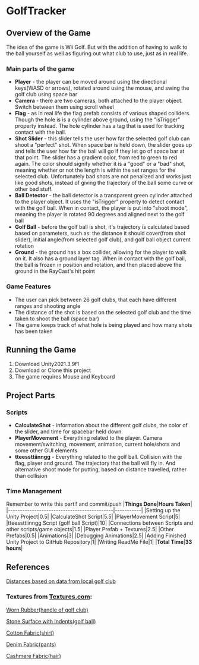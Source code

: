 # **GolfTracker**

## Overview of the Game
The idea of the game is Wii Golf. But with the addition of having to walk to the ball yourself as well as figuring out what club to use, just as in real life.

### Main parts of the game
- **Player** - the player can be moved around using the directional keys(WASD or arrows), rotated around using the mouse, and swing the golf club using space bar
- **Camera** - there are two cameras, both attached to the player object. Switch between them using scroll wheel
- **Flag** - as in real life the flag prefab consists of various shaped colliders. Though the hole is is a cylinder above ground, using the "isTrigger" property instead. The hole cylinder has a tag that is used for tracking contact with the ball.
- **Shot Slider** - this slider tells the user how far the selected golf club can shoot a "perfect" shot. When space bar is held down, the slider goes up and tells the user how far the ball will go if they let go of space bar at that point. The slider has a gradient color, from red to green to red again. The color should signify whether it is a "good" or a "bad" shot, meaning whether or not the length is within the set ranges for the selected club. Unfortunately bad shots are not penalized and works just like good shots, instead of giving the trajectory of the ball some curve or other bad stuff.
- **Ball Detector** - the ball detector is a transparent green cylinder attached to the player object. It uses the "isTrigger" property to detect contact with the golf ball. When in contact, the player is put into "shoot mode", meaning the player is rotated 90 degrees and aligned next to the golf ball
- **Golf Ball** - before the golf ball is shot, it's trajectory is calculated based based on parameters, such as: the distance it should cover(from shot slider), initial angle(from selected golf club), and golf ball object current rotation
- **Ground** - the ground has a box collider, allowing for the player to walk on it. It also has a ground layer tag. When in contact with the golf ball, the ball is frozen in position and rotation, and then placed above the ground in the RayCast's hit point

### Game Features
- The user can pick between 26 golf clubs, that each have different ranges and shooting angle
- The distance of the shot is based on the selected golf club and the time taken to shoot the ball (space bar)
- The game keeps track of what hole is being played and how many shots has been taken

## Running the Game
1. Download Unity2021.3.9f1
2. Download or Clone this project
3. The game requires Mouse and Keyboard

## Project Parts
### Scripts
- **CalculateShot** - information about the different golf clubs, the color of the slider, and time for spacebar held down
- **PlayerMovement** - Everything related to the player. Camera movement/switching, movement, animation, current hole/shots and some other GUI elements
- **tteessttiinngg** - Everything related to the golf ball. Collision with the flag, player and ground. The trajectory that the ball will fly in. And alternative shoot mode for putting, based on distance travelled, rather than collision

### Time Management
Remember to write this part!! and commit/push
|**Things Done**|**Hours Taken**|
|--------------------------------------------|-----------|
|Setting up the Unity Project|0.5|
|CalculateShot Script|5.5|
|PlayerMovement Script|5|
|tteessttiinngg Script (golf ball Script)|10|
|Connections between Scripts and other scripts/game objects|1.5|
|Player Prefab + Textures|2.5|
|Other Prefabs|0.5|
|Animations|3|
|Debugging Animations|2.5|
|Adding Finished Unity Project to GitHub Repository|1|
|Writing ReadMe File|1|
|**Total Time**|**33 hours**|


## References
[Distances based on data from local golf club](https://www.halsgolf.dk/gaester/18-huls-bane/baneguide/)

### Textures from [Textures.com](https://www.textures.com/):
[Worn Rubber(handle of golf club)](https://www.textures.com/download/3DScans0154/132411)

[Stone Surface with Indents(golf ball)](https://www.textures.com/download/3DScans0078/128149)

[Cotton Fabric(shirt)](https://www.textures.com/download/PBR0291/134373)

[Denim Fabric(pants)](https://www.textures.com/download/PBR0292/134374)

[Cashmere Fabric(hair)](https://www.textures.com/download/PBR0290/134372)
